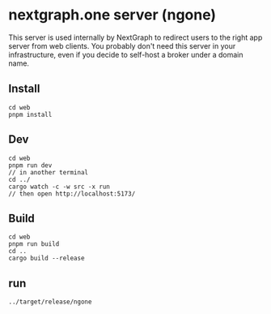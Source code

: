 # nextgraph.one server (ngone)

This server is used internally by NextGraph to redirect users to the right app server from web clients. You probably don't need this server in your infrastructure, even if you decide to self-host a broker under a domain name.

## Install

```
cd web
pnpm install
```

## Dev

```
cd web
pnpm run dev
// in another terminal
cd ../
cargo watch -c -w src -x run
// then open http://localhost:5173/
```

## Build

```
cd web
pnpm run build
cd ..
cargo build --release
```

## run

```
../target/release/ngone
```
